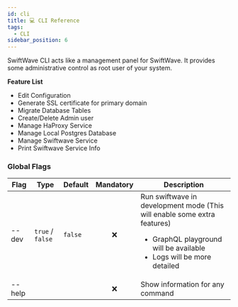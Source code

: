 ```yaml
---
id: cli
title: 💻 CLI Reference
tags:
  - CLI
sidebar_position: 6
---
```


SwiftWave CLI acts like a management panel for SwiftWave.
It provides some administrative control as root user of your system.

**Feature List**
- Edit Configuration
- Generate SSL certificate for primary domain
- Migrate Database Tables
- Create/Delete Admin user
- Manage HaProxy Service
- Manage Local Postgres Database
- Manage Swiftwave Service
- Print Swiftwave Service Info

### Global Flags

| Flag   |       Type       | Default |     Mandatory       |          Description              |
|--------|------------------|---------|---------------------|-----------------------------------|
| --dev  | `true` / `false` | `false` | <center>❌</center> | Run swiftwave in development mode (This will enable some extra features) <ul><li>GraphQL playground will be available</li><li>Logs will be more detailed</li></ul> |
| --help |                  |         | <center>❌</center> | Show information for any command  |
